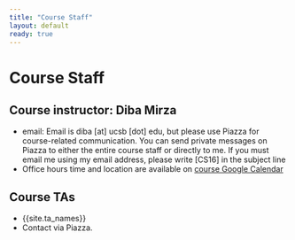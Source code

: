```yaml
---
title: "Course Staff"
layout: default
ready: true
---
```


# Course Staff<a name="staff"></a>

## Course instructor: Diba Mirza
* email: Email is diba [at] ucsb [dot] edu, but please use Piazza for course-related communication. You can send private messages on Piazza to either the entire course staff or directly to me. If you must email me using my email address, please write [CS16] in the subject line
* Office hours time and location are available on [course Google Calendar](/f19/info/schedule/)

## Course TAs
* {{site.ta_names}}
* Contact via Piazza.